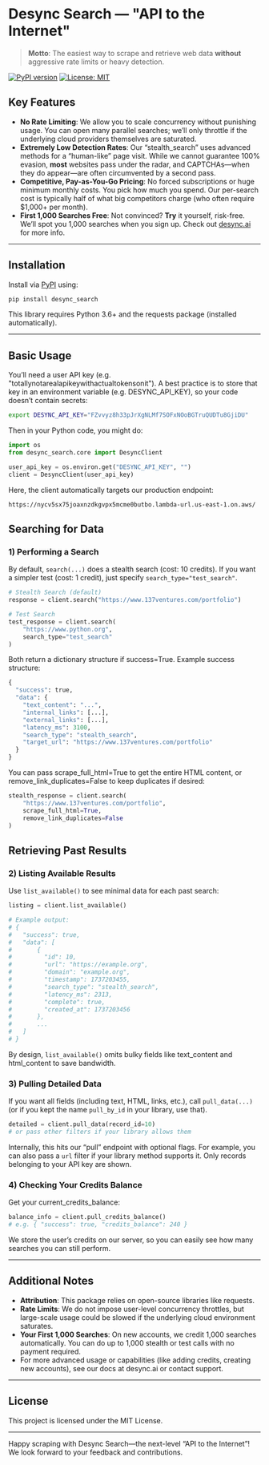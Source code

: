 # Desync Search — "API to the Internet"

> **Motto**: The easiest way to scrape and retrieve web data **without** aggressive rate limits or heavy detection.

[![PyPI version](https://img.shields.io/pypi/v/desync_search.svg)](https://pypi.org/project/desync_search/)
[![License: MIT](https://img.shields.io/badge/License-MIT-yellow.svg)](https://opensource.org/licenses/MIT)

## Key Features

- **No Rate Limiting**: We allow you to scale concurrency without punishing usage. You can open many parallel searches; we’ll only throttle if the underlying cloud providers themselves are saturated.
- **Extremely Low Detection Rates**: Our “stealth_search” uses advanced methods for a “human-like” page visit. While we cannot guarantee 100% evasion, **most** websites pass under the radar, and CAPTCHAs—when they do appear—are often circumvented by a second pass. 
- **Competitive, Pay-as-You-Go Pricing**: No forced subscriptions or huge minimum monthly costs. You pick how much you spend. Our per-search cost is typically half of what big competitors charge (who often require \$1,000+ per month). 
- **First 1,000 Searches Free**: Not convinced? **Try** it yourself, risk-free. We’ll spot you 1,000 searches when you sign up. Check out [desync.ai](https://desync.ai/) for more info.

---

## Installation

Install via [PyPI](https://pypi.org/project/desync_search/) using:

```bash
pip install desync_search
```

This library requires Python 3.6+ and the requests package (installed automatically).

---

## Basic Usage
You’ll need a user API key (e.g. "totallynotarealapikeywithactualtokensonit").
A best practice is to store that key in an environment variable (e.g. DESYNC_API_KEY), so your code doesn’t contain secrets:
``` bash
export DESYNC_API_KEY="FZvvyz8h33pJrXgNLMf7SOFxNOoBGTruQUDTu8GjiDU"
```
Then in your Python code, you might do:
``` python
import os
from desync_search.core import DesyncClient

user_api_key = os.environ.get("DESYNC_API_KEY", "")
client = DesyncClient(user_api_key)
```
Here, the client automatically targets our production endpoint:
``` https
https://nycv5sx75joaxnzdkgvpx5mcme0butbo.lambda-url.us-east-1.on.aws/
```

## Searching for Data

### 1) Performing a Search
By default, `search(...)` does a stealth search (cost: 10 credits). If you want a simpler test (cost: 1 credit), just specify `search_type="test_search"`.
``` python
# Stealth Search (default)
response = client.search("https://www.137ventures.com/portfolio")

# Test Search
test_response = client.search(
    "https://www.python.org", 
    search_type="test_search"
)
```
Both return a dictionary structure if success=True. Example success structure:
``` python
{
  "success": true,
  "data": {
    "text_content": "...",
    "internal_links": [...],
    "external_links": [...],
    "latency_ms": 3100,
    "search_type": "stealth_search",
    "target_url": "https://www.137ventures.com/portfolio"
  }
}
```
You can pass scrape_full_html=True to get the entire HTML content, or remove_link_duplicates=False to keep duplicates if desired:

``` python
stealth_response = client.search(
    "https://www.137ventures.com/portfolio",
    scrape_full_html=True,
    remove_link_duplicates=False
)
```
## Retrieving Past Results
### 2) Listing Available Results
Use `list_available()` to see minimal data for each past search:
``` python
listing = client.list_available()

# Example output:
# {
#   "success": true,
#   "data": [
#       {
#         "id": 10,
#         "url": "https://example.org",
#         "domain": "example.org",
#         "timestamp": 1737203455,
#         "search_type": "stealth_search",
#         "latency_ms": 2313,
#         "complete": true,
#         "created_at": 1737203456
#       },
#       ...
#   ]
# }

```
By design, `list_available()` omits bulky fields like text_content and html_content to save bandwidth.

### 3) Pulling Detailed Data
If you want all fields (including text, HTML, links, etc.), call `pull_data(...)` (or if you kept the name `pull_by_id` in your library, use that).

``` python
detailed = client.pull_data(record_id=10)
# or pass other filters if your library allows them
```
Internally, this hits our “pull” endpoint with optional flags. For example, you can also pass a `url` filter if your library method supports it. Only records belonging to your API key are shown.

### 4) Checking Your Credits Balance
Get your current_credits_balance:
``` python
balance_info = client.pull_credits_balance()
# e.g. { "success": true, "credits_balance": 240 }
```
We store the user’s credits on our server, so you can easily see how many searches you can still perform.

---

## Additional Notes

- **Attribution**: This package relies on open-source libraries like requests.
- **Rate Limits**: We do not impose user-level concurrency throttles, but large-scale usage could be slowed if the underlying cloud environment saturates.
- **Your First 1,000 Searches**: On new accounts, we credit 1,000 searches automatically. You can do up to 1,000 stealth or test calls with no payment required.
- For more advanced usage or capabilities (like adding credits, creating new accounts), see our docs at desync.ai or contact support.


---
## License
This project is licensed under the MIT License.

---

Happy scraping with Desync Search—the next-level “API to the Internet”! We look forward to your feedback and contributions.
